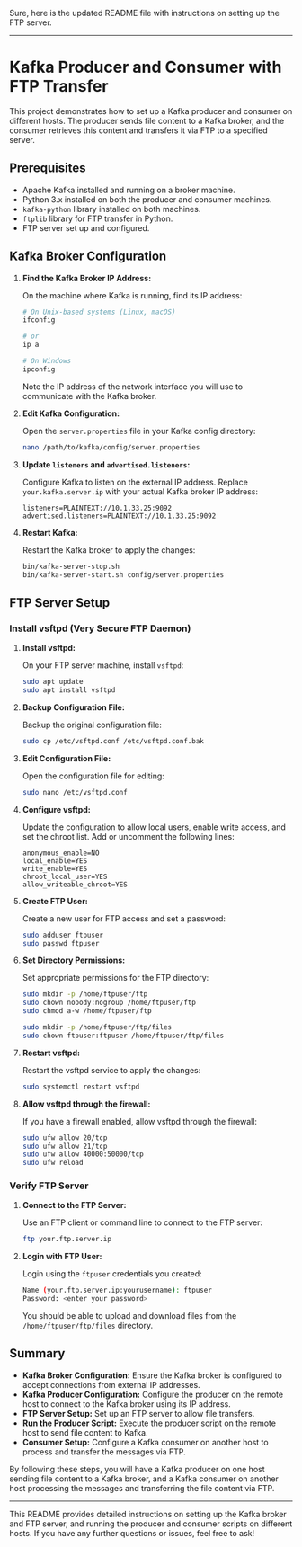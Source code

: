 Sure, here is the updated README file with instructions on setting up the FTP server.

---

# Kafka Producer and Consumer with FTP Transfer

This project demonstrates how to set up a Kafka producer and consumer on different hosts. The producer sends file content to a Kafka broker, and the consumer retrieves this content and transfers it via FTP to a specified server.

## Prerequisites

- Apache Kafka installed and running on a broker machine.
- Python 3.x installed on both the producer and consumer machines.
- `kafka-python` library installed on both machines.
- `ftplib` library for FTP transfer in Python.
- FTP server set up and configured.

## Kafka Broker Configuration

1. **Find the Kafka Broker IP Address:**

   On the machine where Kafka is running, find its IP address:

   ```bash
   # On Unix-based systems (Linux, macOS)
   ifconfig

   # or
   ip a

   # On Windows
   ipconfig
   ```

   Note the IP address of the network interface you will use to communicate with the Kafka broker.

2. **Edit Kafka Configuration:**

   Open the `server.properties` file in your Kafka config directory:

   ```bash
   nano /path/to/kafka/config/server.properties
   ```

3. **Update `listeners` and `advertised.listeners`:**

   Configure Kafka to listen on the external IP address. Replace `your.kafka.server.ip` with your actual Kafka broker IP address:

   ```properties
   listeners=PLAINTEXT://10.1.33.25:9092
   advertised.listeners=PLAINTEXT://10.1.33.25:9092
   ```

4. **Restart Kafka:**

   Restart the Kafka broker to apply the changes:

   ```bash
   bin/kafka-server-stop.sh
   bin/kafka-server-start.sh config/server.properties
   ```

## FTP Server Setup

### Install vsftpd (Very Secure FTP Daemon)

1. **Install vsftpd:**

   On your FTP server machine, install `vsftpd`:

   ```bash
   sudo apt update
   sudo apt install vsftpd
   ```

2. **Backup Configuration File:**

   Backup the original configuration file:

   ```bash
   sudo cp /etc/vsftpd.conf /etc/vsftpd.conf.bak
   ```

3. **Edit Configuration File:**

   Open the configuration file for editing:

   ```bash
   sudo nano /etc/vsftpd.conf
   ```

4. **Configure vsftpd:**

   Update the configuration to allow local users, enable write access, and set the chroot list. Add or uncomment the following lines:

   ```properties
   anonymous_enable=NO
   local_enable=YES
   write_enable=YES
   chroot_local_user=YES
   allow_writeable_chroot=YES
   ```

5. **Create FTP User:**

   Create a new user for FTP access and set a password:

   ```bash
   sudo adduser ftpuser
   sudo passwd ftpuser
   ```

6. **Set Directory Permissions:**

   Set appropriate permissions for the FTP directory:

   ```bash
   sudo mkdir -p /home/ftpuser/ftp
   sudo chown nobody:nogroup /home/ftpuser/ftp
   sudo chmod a-w /home/ftpuser/ftp

   sudo mkdir -p /home/ftpuser/ftp/files
   sudo chown ftpuser:ftpuser /home/ftpuser/ftp/files
   ```

7. **Restart vsftpd:**

   Restart the vsftpd service to apply the changes:

   ```bash
   sudo systemctl restart vsftpd
   ```

8. **Allow vsftpd through the firewall:**

   If you have a firewall enabled, allow vsftpd through the firewall:

   ```bash
   sudo ufw allow 20/tcp
   sudo ufw allow 21/tcp
   sudo ufw allow 40000:50000/tcp
   sudo ufw reload
   ```

### Verify FTP Server

1. **Connect to the FTP Server:**

   Use an FTP client or command line to connect to the FTP server:

   ```bash
   ftp your.ftp.server.ip
   ```

2. **Login with FTP User:**

   Login using the `ftpuser` credentials you created:

   ```bash
   Name (your.ftp.server.ip:yourusername): ftpuser
   Password: <enter your password>
   ```

   You should be able to upload and download files from the `/home/ftpuser/ftp/files` directory.

## Summary

- **Kafka Broker Configuration:** Ensure the Kafka broker is configured to accept connections from external IP addresses.
- **Kafka Producer Configuration:** Configure the producer on the remote host to connect to the Kafka broker using its IP address.
- **FTP Server Setup:** Set up an FTP server to allow file transfers.
- **Run the Producer Script:** Execute the producer script on the remote host to send file content to Kafka.
- **Consumer Setup:** Configure a Kafka consumer on another host to process and transfer the messages via FTP.

By following these steps, you will have a Kafka producer on one host sending file content to a Kafka broker, and a Kafka consumer on another host processing the messages and transferring the file content via FTP.

---

This README provides detailed instructions on setting up the Kafka broker and FTP server, and running the producer and consumer scripts on different hosts. If you have any further questions or issues, feel free to ask!
